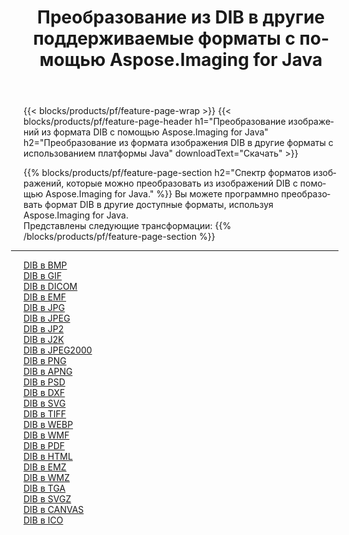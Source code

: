 ﻿---
title: Преобразование из DIB в другие поддерживаемые форматы с помощью Aspose.Imaging for Java 
weight: 3920
url: /ru/java/conversion/from/dib 
lang: ru
langdirlevel: 2
locales: zh-hans,ja,it,ru,de,es,fr,nl,id,lt,pl,pt,vi,tr,ko,zh-hant,ar,hi,th,sv,cs,uk,he
description: Aspose.Imaging может легко конвертировать из DIB в другие форматы с помощью платформы Java.
---

{{< blocks/products/pf/feature-page-wrap >}}
{{< blocks/products/pf/feature-page-header h1="Преобразование изображений из формата DIB с помощью Aspose.Imaging for Java" h2="Преобразование из формата изображения DIB в другие форматы с использованием платформы Java" downloadText="Скачать" >}}


{{% blocks/products/pf/feature-page-section  h2="Спектр форматов изображений, которые можно преобразовать из изображений DIB с помощью Aspose.Imaging for Java." %}}
Вы можете программно преобразовать формат DIB в другие доступные форматы, используя
Aspose.Imaging for Java.
<br/>
Представлены следующие трансформации:
{{% /blocks/products/pf/feature-page-section %}}
<div class="container-fluid productfamilypage bg-gray">
    <div class="convertypes bg-gray agp-content section">
        <div class="container">
		<hr style="margin-left:-20px;"/>
		<div class="row other-converters">
		    <div class='col-md-2 other-converter remove-lp remove-rp'><a href="/imaging/ru/java/conversion/dib-to-bmp" >DIB в BMP</a></div><div class='col-md-2 other-converter remove-lp remove-rp'><a href="/imaging/ru/java/conversion/dib-to-gif" >DIB в GIF</a></div><div class='col-md-2 other-converter remove-lp remove-rp'><a href="/imaging/ru/java/conversion/dib-to-dicom" >DIB в DICOM</a></div><div class='col-md-2 other-converter remove-lp remove-rp'><a href="/imaging/ru/java/conversion/dib-to-emf" >DIB в EMF</a></div><div class='col-md-2 other-converter remove-lp remove-rp'><a href="/imaging/ru/java/conversion/dib-to-jpg" >DIB в JPG</a></div><div class='col-md-2 other-converter remove-lp remove-rp'><a href="/imaging/ru/java/conversion/dib-to-jpeg" >DIB в JPEG</a></div><div class='col-md-2 other-converter remove-lp remove-rp'><a href="/imaging/ru/java/conversion/dib-to-jp2" >DIB в JP2</a></div><div class='col-md-2 other-converter remove-lp remove-rp'><a href="/imaging/ru/java/conversion/dib-to-j2k" >DIB в J2K</a></div><div class='col-md-2 other-converter remove-lp remove-rp'><a href="/imaging/ru/java/conversion/dib-to-jpeg2000" >DIB в JPEG2000</a></div><div class='col-md-2 other-converter remove-lp remove-rp'><a href="/imaging/ru/java/conversion/dib-to-png" >DIB в PNG</a></div><div class='col-md-2 other-converter remove-lp remove-rp'><a href="/imaging/ru/java/conversion/dib-to-apng" >DIB в APNG</a></div><div class='col-md-2 other-converter remove-lp remove-rp'><a href="/imaging/ru/java/conversion/dib-to-psd" >DIB в PSD</a></div><div class='col-md-2 other-converter remove-lp remove-rp'><a href="/imaging/ru/java/conversion/dib-to-dxf" >DIB в DXF</a></div><div class='col-md-2 other-converter remove-lp remove-rp'><a href="/imaging/ru/java/conversion/dib-to-svg" >DIB в SVG</a></div><div class='col-md-2 other-converter remove-lp remove-rp'><a href="/imaging/ru/java/conversion/dib-to-tiff" >DIB в TIFF</a></div><div class='col-md-2 other-converter remove-lp remove-rp'><a href="/imaging/ru/java/conversion/dib-to-webp" >DIB в WEBP</a></div><div class='col-md-2 other-converter remove-lp remove-rp'><a href="/imaging/ru/java/conversion/dib-to-wmf" >DIB в WMF</a></div><div class='col-md-2 other-converter remove-lp remove-rp'><a href="/imaging/ru/java/conversion/dib-to-pdf" >DIB в PDF</a></div><div class='col-md-2 other-converter remove-lp remove-rp'><a href="/imaging/ru/java/conversion/dib-to-html" >DIB в HTML</a></div><div class='col-md-2 other-converter remove-lp remove-rp'><a href="/imaging/ru/java/conversion/dib-to-emz" >DIB в EMZ</a></div><div class='col-md-2 other-converter remove-lp remove-rp'><a href="/imaging/ru/java/conversion/dib-to-wmz" >DIB в WMZ</a></div><div class='col-md-2 other-converter remove-lp remove-rp'><a href="/imaging/ru/java/conversion/dib-to-tga" >DIB в TGA</a></div><div class='col-md-2 other-converter remove-lp remove-rp'><a href="/imaging/ru/java/conversion/dib-to-svgz" >DIB в SVGZ</a></div><div class='col-md-2 other-converter remove-lp remove-rp'><a href="/imaging/ru/java/conversion/dib-to-canvas" >DIB в CANVAS</a></div><div class='col-md-2 other-converter remove-lp remove-rp'><a href="/imaging/ru/java/conversion/dib-to-ico" >DIB в ICO</a></div>
                </div>
        </div>
    </div>
</div>
<br/>

